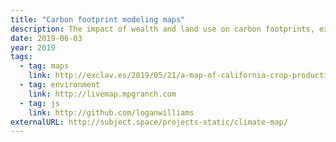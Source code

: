 ```yaml
---
title: "Carbon footprint modeling maps"
description: The impact of wealth and land use on carbon footprints, exposed using satellite imagery and data from the CoolClimate Network at UC Berkeley.
date: 2019-06-03
year: 2019
tags:
  - tag: maps
    link: http://exclav.es/2019/05/21/a-map-of-california-crop-production/
  - tag: environment
    link: http://livemap.mpgranch.com
  - tag: js
    link: http://github.com/loganwilliams
externalURL: http://subject.space/projects-static/climate-map/
---
```

